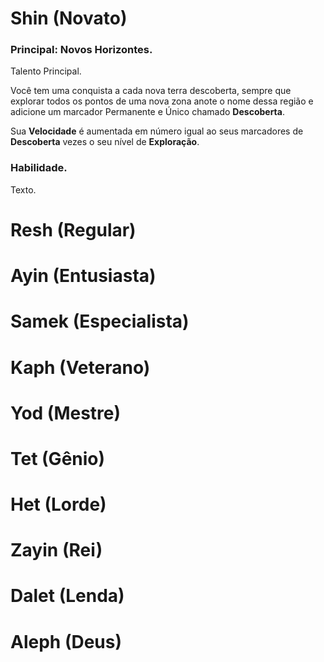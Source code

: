 # Shin (Novato)

### Principal: Novos Horizontes.

Talento Principal.

Você tem uma conquista a cada nova terra descoberta, sempre que explorar todos os pontos de uma nova zona anote o nome dessa região e adicione um marcador Permanente e Único chamado **Descoberta**.

Sua **Velocidade** é aumentada em número igual ao seus marcadores de **Descoberta** vezes o seu nível de **Exploração**.

### Habilidade.

Texto.

# Resh (Regular)

# Ayin (Entusiasta)

# Samek (Especialista)

# Kaph (Veterano)

# Yod (Mestre)

# Tet (Gênio)

# Het (Lorde)

# Zayin (Rei)

# Dalet (Lenda)

# Aleph (Deus)
